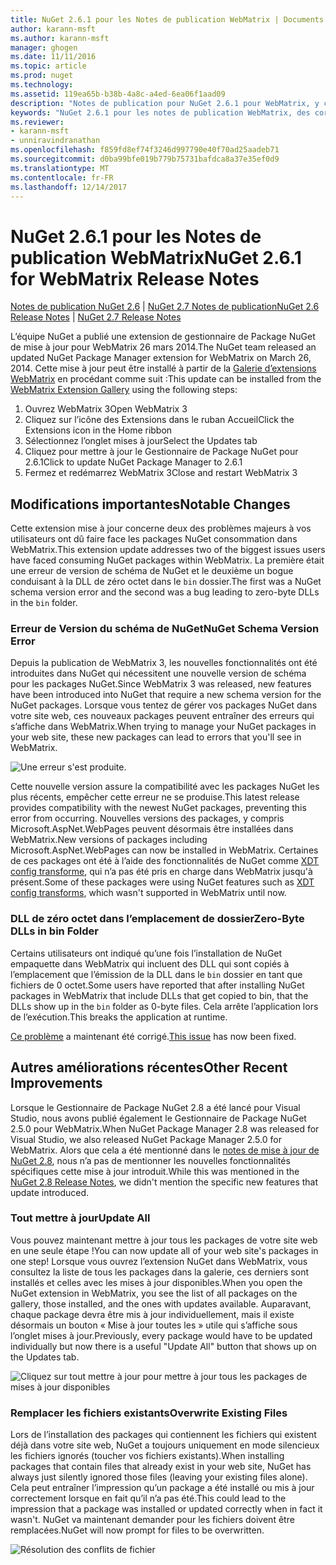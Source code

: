 ```yaml
---
title: NuGet 2.6.1 pour les Notes de publication WebMatrix | Documents Microsoft
author: karann-msft
ms.author: karann-msft
manager: ghogen
ms.date: 11/11/2016
ms.topic: article
ms.prod: nuget
ms.technology: 
ms.assetid: 119ea65b-b38b-4a8c-a4ed-6ea06f1aad09
description: "Notes de publication pour NuGet 2.6.1 pour WebMatrix, y compris les problèmes connus, les correctifs de bogues, les fonctionnalités ajoutées et dcr."
keywords: "NuGet 2.6.1 pour les notes de publication WebMatrix, des correctifs de bogues, problèmes connus, ajouté des fonctionnalités, DCR"
ms.reviewer:
- karann-msft
- unniravindranathan
ms.openlocfilehash: f859fd8ef74f3246d997790e40f70ad25aadeb71
ms.sourcegitcommit: d0ba99bfe019b779b75731bafdca8a37e35ef0d9
ms.translationtype: MT
ms.contentlocale: fr-FR
ms.lasthandoff: 12/14/2017
---
```

# <a name="nuget-261-for-webmatrix-release-notes"></a><span data-ttu-id="f8e5a-104">NuGet 2.6.1 pour les Notes de publication WebMatrix</span><span class="sxs-lookup"><span data-stu-id="f8e5a-104">NuGet 2.6.1 for WebMatrix Release Notes</span></span>

<span data-ttu-id="f8e5a-105">[Notes de publication NuGet 2.6](../release-notes/nuget-2.6.md) | [NuGet 2.7 Notes de publication](../release-notes/nuget-2.7.md)</span><span class="sxs-lookup"><span data-stu-id="f8e5a-105">[NuGet 2.6 Release Notes](../release-notes/nuget-2.6.md) | [NuGet 2.7 Release Notes](../release-notes/nuget-2.7.md)</span></span>

<span data-ttu-id="f8e5a-106">L’équipe NuGet a publié une extension de gestionnaire de Package NuGet de mise à jour pour WebMatrix 26 mars 2014.</span><span class="sxs-lookup"><span data-stu-id="f8e5a-106">The NuGet team released an updated NuGet Package Manager extension for WebMatrix on March 26, 2014.</span></span>  <span data-ttu-id="f8e5a-107">Cette mise à jour peut être installé à partir de la [Galerie d’extensions WebMatrix](http://extensions.webmatrix.com/packages/NuGetPackageManager/) en procédant comme suit :</span><span class="sxs-lookup"><span data-stu-id="f8e5a-107">This update can be installed from the [WebMatrix Extension Gallery](http://extensions.webmatrix.com/packages/NuGetPackageManager/) using the following steps:</span></span>

1. <span data-ttu-id="f8e5a-108">Ouvrez WebMatrix 3</span><span class="sxs-lookup"><span data-stu-id="f8e5a-108">Open WebMatrix 3</span></span>
2. <span data-ttu-id="f8e5a-109">Cliquez sur l’icône des Extensions dans le ruban Accueil</span><span class="sxs-lookup"><span data-stu-id="f8e5a-109">Click the Extensions icon in the Home ribbon</span></span>
3. <span data-ttu-id="f8e5a-110">Sélectionnez l’onglet mises à jour</span><span class="sxs-lookup"><span data-stu-id="f8e5a-110">Select the Updates tab</span></span>
4. <span data-ttu-id="f8e5a-111">Cliquez pour mettre à jour le Gestionnaire de Package NuGet pour 2.6.1</span><span class="sxs-lookup"><span data-stu-id="f8e5a-111">Click to update NuGet Package Manager to 2.6.1</span></span>
6. <span data-ttu-id="f8e5a-112">Fermez et redémarrez WebMatrix 3</span><span class="sxs-lookup"><span data-stu-id="f8e5a-112">Close and restart WebMatrix 3</span></span>

## <a name="notable-changes"></a><span data-ttu-id="f8e5a-113">Modifications importantes</span><span class="sxs-lookup"><span data-stu-id="f8e5a-113">Notable Changes</span></span>

<span data-ttu-id="f8e5a-114">Cette extension mise à jour concerne deux des problèmes majeurs à vos utilisateurs ont dû faire face les packages NuGet consommation dans WebMatrix.</span><span class="sxs-lookup"><span data-stu-id="f8e5a-114">This extension update addresses two of the biggest issues users have faced consuming NuGet packages within WebMatrix.</span></span>  <span data-ttu-id="f8e5a-115">La première était une erreur de version de schéma de NuGet et le deuxième un bogue conduisant à la DLL de zéro octet dans le `bin` dossier.</span><span class="sxs-lookup"><span data-stu-id="f8e5a-115">The first was a NuGet schema version error and the second was a bug leading to zero-byte DLLs in the `bin` folder.</span></span>

### <a name="nuget-schema-version-error"></a><span data-ttu-id="f8e5a-116">Erreur de Version du schéma de NuGet</span><span class="sxs-lookup"><span data-stu-id="f8e5a-116">NuGet Schema Version Error</span></span>

<span data-ttu-id="f8e5a-117">Depuis la publication de WebMatrix 3, les nouvelles fonctionnalités ont été introduites dans NuGet qui nécessitent une nouvelle version de schéma pour les packages NuGet.</span><span class="sxs-lookup"><span data-stu-id="f8e5a-117">Since WebMatrix 3 was released, new features have been introduced into NuGet that require a new schema version for the NuGet packages.</span></span>  <span data-ttu-id="f8e5a-118">Lorsque vous tentez de gérer vos packages NuGet dans votre site web, ces nouveaux packages peuvent entraîner des erreurs qui s’affiche dans WebMatrix.</span><span class="sxs-lookup"><span data-stu-id="f8e5a-118">When trying to manage your NuGet packages in your web site, these new packages can lead to errors that you'll see in WebMatrix.</span></span>

![Une erreur s'est produite.](./media/NuGet-2.8/webmatrix-schema-version.png)

<span data-ttu-id="f8e5a-122">Cette nouvelle version assure la compatibilité avec les packages NuGet les plus récents, empêcher cette erreur ne se produise.</span><span class="sxs-lookup"><span data-stu-id="f8e5a-122">This latest release provides compatibility with the newest NuGet packages, preventing this error from occurring.</span></span> <span data-ttu-id="f8e5a-123">Nouvelles versions des packages, y compris Microsoft.AspNet.WebPages peuvent désormais être installées dans WebMatrix.</span><span class="sxs-lookup"><span data-stu-id="f8e5a-123">New versions of packages including Microsoft.AspNet.WebPages can now be installed in WebMatrix.</span></span>  <span data-ttu-id="f8e5a-124">Certaines de ces packages ont été à l’aide des fonctionnalités de NuGet comme [XDT config transforme](../release-notes/nuget-2.6.md#xdt), qui n’a pas été pris en charge dans WebMatrix jusqu'à présent.</span><span class="sxs-lookup"><span data-stu-id="f8e5a-124">Some of these packages were using NuGet features such as [XDT config transforms](../release-notes/nuget-2.6.md#xdt), which wasn't supported in WebMatrix until now.</span></span>

### <a name="zero-byte-dlls-in-bin-folder"></a><span data-ttu-id="f8e5a-125">DLL de zéro octet dans l’emplacement de dossier</span><span class="sxs-lookup"><span data-stu-id="f8e5a-125">Zero-Byte DLLs in bin Folder</span></span>

<span data-ttu-id="f8e5a-126">Certains utilisateurs ont indiqué qu’une fois l’installation de NuGet empaquette dans WebMatrix qui incluent des DLL qui sont copiés à l’emplacement que l’émission de la DLL dans le `bin` dossier en tant que fichiers de 0 octet.</span><span class="sxs-lookup"><span data-stu-id="f8e5a-126">Some users have reported that after installing NuGet packages in WebMatrix that include DLLs that get copied to bin, that the DLLs show up in the `bin` folder as 0-byte files.</span></span>  <span data-ttu-id="f8e5a-127">Cela arrête l’application lors de l’exécution.</span><span class="sxs-lookup"><span data-stu-id="f8e5a-127">This breaks the application at runtime.</span></span>

<span data-ttu-id="f8e5a-128">[Ce problème](https://nuget.codeplex.com/workitem/4060) a maintenant été corrigé.</span><span class="sxs-lookup"><span data-stu-id="f8e5a-128">[This issue](https://nuget.codeplex.com/workitem/4060) has now been fixed.</span></span>

## <a name="other-recent-improvements"></a><span data-ttu-id="f8e5a-129">Autres améliorations récentes</span><span class="sxs-lookup"><span data-stu-id="f8e5a-129">Other Recent Improvements</span></span>

<span data-ttu-id="f8e5a-130">Lorsque le Gestionnaire de Package NuGet 2.8 a été lancé pour Visual Studio, nous avons publié également le Gestionnaire de Package NuGet 2.5.0 pour WebMatrix.</span><span class="sxs-lookup"><span data-stu-id="f8e5a-130">When NuGet Package Manager 2.8 was released for Visual Studio, we also released NuGet Package Manager 2.5.0 for WebMatrix.</span></span>  <span data-ttu-id="f8e5a-131">Alors que cela a été mentionné dans le [notes de mise à jour de NuGet 2.8](../release-notes/nuget-2.8.md#webmatrix-nuget-client-updates), nous n’a pas de mentionner les nouvelles fonctionnalités spécifiques cette mise à jour introduit.</span><span class="sxs-lookup"><span data-stu-id="f8e5a-131">While this was mentioned in the [NuGet 2.8 Release Notes](../release-notes/nuget-2.8.md#webmatrix-nuget-client-updates), we didn't mention the specific new features that update introduced.</span></span>

### <a name="update-all"></a><span data-ttu-id="f8e5a-132">Tout mettre à jour</span><span class="sxs-lookup"><span data-stu-id="f8e5a-132">Update All</span></span>

<span data-ttu-id="f8e5a-133">Vous pouvez maintenant mettre à jour tous les packages de votre site web en une seule étape !</span><span class="sxs-lookup"><span data-stu-id="f8e5a-133">You can now update all of your web site's packages in one step!</span></span>  <span data-ttu-id="f8e5a-134">Lorsque vous ouvrez l’extension NuGet dans WebMatrix, vous consultez la liste de tous les packages dans la galerie, ces derniers sont installés et celles avec les mises à jour disponibles.</span><span class="sxs-lookup"><span data-stu-id="f8e5a-134">When you open the NuGet extension in WebMatrix, you see the list of all packages on the gallery, those installed, and the ones with updates available.</span></span>  <span data-ttu-id="f8e5a-135">Auparavant, chaque package devra être mis à jour individuellement, mais il existe désormais un bouton « Mise à jour toutes les » utile qui s’affiche sous l’onglet mises à jour.</span><span class="sxs-lookup"><span data-stu-id="f8e5a-135">Previously, every package would have to be updated individually but now there is a useful "Update All" button that shows up on the Updates tab.</span></span>

![Cliquez sur tout mettre à jour pour mettre à jour tous les packages de mises à jour disponibles](./media/NuGet-2.8/webmatrix-update-all.png)

### <a name="overwrite-existing-files"></a><span data-ttu-id="f8e5a-137">Remplacer les fichiers existants</span><span class="sxs-lookup"><span data-stu-id="f8e5a-137">Overwrite Existing Files</span></span>

<span data-ttu-id="f8e5a-138">Lors de l’installation des packages qui contiennent les fichiers qui existent déjà dans votre site web, NuGet a toujours uniquement en mode silencieux les fichiers ignorés (toucher vos fichiers existants).</span><span class="sxs-lookup"><span data-stu-id="f8e5a-138">When installing packages that contain files that already exist in your web site, NuGet has always just silently ignored those files (leaving your existing files alone).</span></span>  <span data-ttu-id="f8e5a-139">Cela peut entraîner l’impression qu’un package a été installé ou mis à jour correctement lorsque en fait qu’il n’a pas été.</span><span class="sxs-lookup"><span data-stu-id="f8e5a-139">This could lead to the impression that a package was installed or updated correctly when in fact it wasn't.</span></span>  <span data-ttu-id="f8e5a-140">NuGet va maintenant demander pour les fichiers doivent être remplacées.</span><span class="sxs-lookup"><span data-stu-id="f8e5a-140">NuGet will now prompt for files to be overwritten.</span></span>

![Résolution des conflits de fichier](./media/NuGet-2.8/webmatrix-overwrite-file.png)
